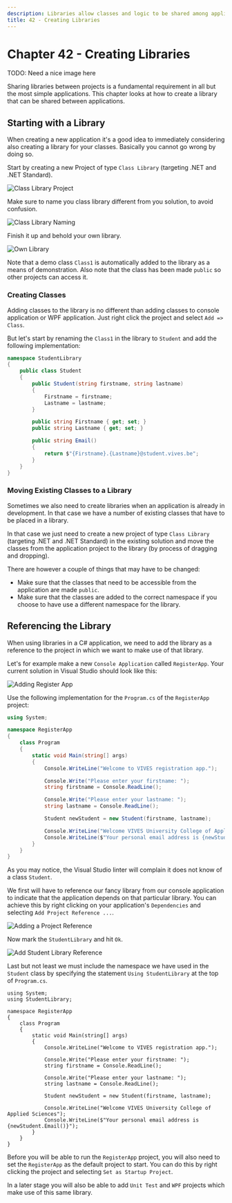 ```yaml
---
description: Libraries allow classes and logic to be shared among applications and projects
title: 42 - Creating Libraries
---
```


# Chapter 42 - Creating Libraries

TODO: Need a nice image here

Sharing libraries between projects is a fundamental requirement in all but the most simple applications. This chapter looks at how to create a library that can be shared between applications.

## Starting with a Library

When creating a new application it's a good idea to immediately considering also creating a library for your classes. Basically you cannot go wrong by doing so.

Start by creating a new Project of type `Class Library` (targeting .NET and .NET Standard).

![Class Library Project](./img/class_library_project.png)

Make sure to name you class library different from you solution, to avoid confusion.

![Class Library Naming](./img/naming_class_library.png)

Finish it up and behold your own library.

![Own Library](./img/own_library.png)

Note that a demo class `Class1` is automatically added to the library as a means of demonstration. Also note that the class has been made `public` so other projects can access it.

### Creating Classes

Adding classes to the library is no different than adding classes to console application or WPF application. Just right click the project and select `Add => Class`.

But let's start by renaming the `Class1` in the library to `Student` and add the following implementation:

```csharp
namespace StudentLibrary
{
    public class Student
    {
        public Student(string firstname, string lastname)
        {
            Firstname = firstname;
            Lastname = lastname;
        }

        public string Firstname { get; set; }
        public string Lastname { get; set; }

        public string Email()
        {
            return $"{Firstname}.{Lastname}@student.vives.be";
        }
    }
}
```

### Moving Existing Classes to a Library

Sometimes we also need to create libraries when an application is already in development. In that case we have a number of existing classes that have to be placed in a library.

In that case we just need to create a new project of type `Class Library` (targeting .NET and .NET Standard) in the existing solution and move the classes from the application project to the library (by process of dragging and dropping).

There are however a couple of things that may have to be changed:

* Make sure that the classes that need to be accessible from the application are made `public`.
* Make sure that the classes are added to the correct namespace if you choose to have use a different namespace for the library.

## Referencing the Library

When using libraries in a C# application, we need to add the library as a reference to the project in which we want to make use of that library.

Let's for example make a new `Console Application` called `RegisterApp`. Your current solution in Visual Studio should look like this:

![Adding Register App](./img/add_register_app.png)

Use the following implementation for the `Program.cs` of the `RegisterApp` project:

```csharp
using System;

namespace RegisterApp
{
    class Program
    {
        static void Main(string[] args)
        {
            Console.WriteLine("Welcome to VIVES registration app.");

            Console.Write("Please enter your firstname: ");
            string firstname = Console.ReadLine();

            Console.Write("Please enter your lastname: ");
            string lastname = Console.ReadLine();

            Student newStudent = new Student(firstname, lastname);

            Console.WriteLine("Welcome VIVES University College of Applied Sciences");
            Console.WriteLine($"Your personal email address is {newStudent.Email()}");
        }
    }
}
```

As you may notice, the Visual Studio linter will complain it does not know of a class `Student`.

We first will have to reference our fancy library from our console application to indicate that the application depends on that particular library. You can achieve this by right clicking on your application's `Dependencies` and selecting `Add Project Reference ...`.

![Adding a Project Reference](./img/add_reference.png)

Now mark the `StudentLibrary` and hit `Ok`.

![Add Student Library Reference](./img/add_student_library.png)

Last but not least we must include the namespace we have used in the `Student` class by specifying  the statement `Using StudentLibrary` at the top of `Program.cs`.

```csharp{2}
using System;
using StudentLibrary;

namespace RegisterApp
{
    class Program
    {
        static void Main(string[] args)
        {
            Console.WriteLine("Welcome to VIVES registration app.");

            Console.Write("Please enter your firstname: ");
            string firstname = Console.ReadLine();

            Console.Write("Please enter your lastname: ");
            string lastname = Console.ReadLine();

            Student newStudent = new Student(firstname, lastname);

            Console.WriteLine("Welcome VIVES University College of Applied Sciences");
            Console.WriteLine($"Your personal email address is {newStudent.Email()}");
        }
    }
}
```

Before you will be able to run the `RegisterApp` project, you will also need to set the `RegisterApp` as the default project to start. You can do this by right clicking the project and selecting `Set as Startup Project`.

In a later stage you will also be able to add `Unit Test` and `WPF` projects which make use of this same library.
